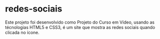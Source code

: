 # redes-sociais
 Este projeto foi desenvolvido como Projeto do Curso em Vídeo, usando as técnologias HTML5 e CSS3, é um site que mostra as redes sociais quando clicada no ícone.
